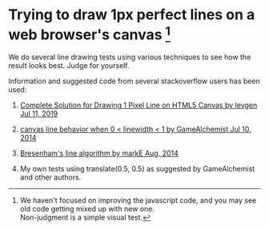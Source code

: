 # Trying to draw 1px perfect lines on a web browser's canvas [^1]

We do several line drawing tests using various techniques to see how the result looks best. Judge for yourself.

Information and suggested code from several stackoverflow users has been used:

1. [Complete Solution for Drawing 1 Pixel Line on HTML5 Canvas by Ievgen Jul 11, 2019](https://stackoverflow.com/questions/25277023/complete-solution-for-drawing-1-pixel-line-on-html5-canvas?noredirect=1&lq=1)

2. [canvas line behavior when 0 < linewidth < 1 by GameAlchemist Jul 10, 2014](https://stackoverflow.com/questions/24669578/canvas-line-behaviour-when-0-linewidth-1)

3. [Bresenham's line algorithm by markE Aug, 2014](https://stackoverflow.com/questions/25277023/complete-solution-for-drawing-1-pixel-line-on-html5-canvas?noredirect=1&lq=1 )

4. My own tests using translate(0.5, 0.5) as suggested by GameAlchemist and other authors.

 [^1]: We haven't focused on improving the javascript code, and you may see old code getting mixed up with new one.  
       Non-judgment is a simple visual test.
